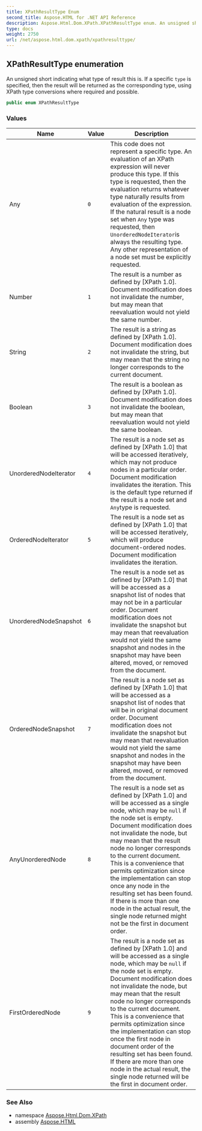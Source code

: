 ```yaml
---
title: XPathResultType Enum
second_title: Aspose.HTML for .NET API Reference
description: Aspose.Html.Dom.XPath.XPathResultType enum. An unsigned short indicating what type of result this is. If a specific type is specified then the result will be returned as the corresponding type using XPath type conversions where required and possible
type: docs
weight: 2750
url: /net/aspose.html.dom.xpath/xpathresulttype/
---
```

## XPathResultType enumeration

An unsigned short indicating what type of result this is. If a specific `type` is specified, then the result will be returned as the corresponding type, using XPath type conversions where required and possible.

```csharp
public enum XPathResultType
```

### Values

| Name | Value | Description |
| --- | --- | --- |
| Any | `0` | This code does not represent a specific type. An evaluation of an XPath expression will never produce this type. If this type is requested, then the evaluation returns whatever type naturally results from evaluation of the expression. If the natural result is a node set when `Any` type was requested, then `UnorderedNodeIterator`is always the resulting type. Any other representation of a node set must be explicitly requested. |
| Number | `1` | The result is a number as defined by [XPath 1.0]. Document modification does not invalidate the number, but may mean that reevaluation would not yield the same number. |
| String | `2` | The result is a string as defined by [XPath 1.0]. Document modification does not invalidate the string, but may mean that the string no longer corresponds to the current document. |
| Boolean | `3` | The result is a boolean as defined by [XPath 1.0]. Document modification does not invalidate the boolean, but may mean that reevaluation would not yield the same boolean. |
| UnorderedNodeIterator | `4` | The result is a node set as defined by [XPath 1.0] that will be accessed iteratively, which may not produce nodes in a particular order. Document modification invalidates the iteration. This is the default type returned if the result is a node set and `Any`type is requested. |
| OrderedNodeIterator | `5` | The result is a node set as defined by [XPath 1.0] that will be accessed iteratively, which will produce document-ordered nodes. Document modification invalidates the iteration. |
| UnorderedNodeSnapshot | `6` | The result is a node set as defined by [XPath 1.0] that will be accessed as a snapshot list of nodes that may not be in a particular order. Document modification does not invalidate the snapshot but may mean that reevaluation would not yield the same snapshot and nodes in the snapshot may have been altered, moved, or removed from the document. |
| OrderedNodeSnapshot | `7` | The result is a node set as defined by [XPath 1.0] that will be accessed as a snapshot list of nodes that will be in original document order. Document modification does not invalidate the snapshot but may mean that reevaluation would not yield the same snapshot and nodes in the snapshot may have been altered, moved, or removed from the document. |
| AnyUnorderedNode | `8` | The result is a node set as defined by [XPath 1.0] and will be accessed as a single node, which may be `null` if the node set is empty. Document modification does not invalidate the node, but may mean that the result node no longer corresponds to the current document. This is a convenience that permits optimization since the implementation can stop once any node in the resulting set has been found. If there is more than one node in the actual result, the single node returned might not be the first in document order. |
| FirstOrderedNode | `9` | The result is a node set as defined by [XPath 1.0] and will be accessed as a single node, which may be `null` if the node set is empty. Document modification does not invalidate the node, but may mean that the result node no longer corresponds to the current document. This is a convenience that permits optimization since the implementation can stop once the first node in document order of the resulting set has been found. If there are more than one node in the actual result, the single node returned will be the first in document order. |

### See Also

* namespace [Aspose.Html.Dom.XPath](../../aspose.html.dom.xpath/)
* assembly [Aspose.HTML](../../)

